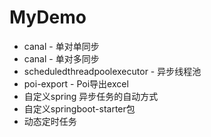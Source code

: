 # MyDemo
- canal - 单对单同步
- canal - 单对多同步
- scheduledthreadpoolexecutor - 异步线程池
- poi-export - Poi导出excel
- 自定义spring 异步任务的自动方式
- 自定义springboot-starter包
- 动态定时任务